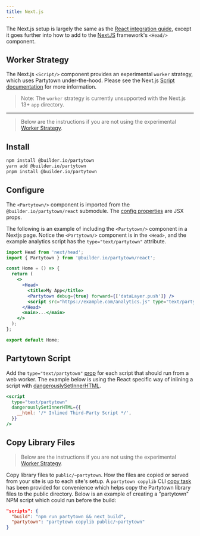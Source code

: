 ```yaml
---
title: Next.js
---
```


The Next.js setup is largely the same as the [React integration guide](/react), except it goes further into how to add to the [NextJS](https://nextjs.org/) framework's `<Head/>` component.

## Worker Strategy

The Next.js `<Script/>` component provides an experimental `worker` strategy, which uses Partytown under-the-hood. Please see the Next.js [Script documentation](https://nextjs.org/docs/api-reference/next/script#worker) for more information.

> Note: The `worker` strategy is currently unsupported with the Next.js 13+ `app` directory.

--- 
> Below are the instructions if you are not using the experimental [Worker Strategy](#worker-strategy).

## Install

```bash
npm install @builder.io/partytown
yarn add @builder.io/partytown
pnpm install @builder.io/partytown
```

## Configure

The `<Partytown/>` component is imported from the `@builder.io/partytown/react` submodule. The [config properties](/configuration) are JSX props.

The following is an example of including the `<Partytown/>` component in a Nextjs page. Notice the `<Partytown/>` component is in the `<Head>`, and the example analytics script has the `type="text/partytown"` attribute.

```jsx
import Head from 'next/head';
import { Partytown } from '@builder.io/partytown/react';

const Home = () => {
  return (
    <>
      <Head>
        <title>My App</title>
        <Partytown debug={true} forward={['dataLayer.push']} />
        <script src="https://example.com/analytics.js" type="text/partytown" />
      </Head>
      <main>...</main>
    </>
  );
};

export default Home;
```

## Partytown Script

Add the `type="text/partytown"` [prop](/partytown-scripts) for each script that should run from a web worker. The example below is using the React specific way of inlining a script with [dangerouslySetInnerHTML](https://reactjs.org/docs/dom-elements.html#dangerouslysetinnerhtml).

```jsx
<script
  type="text/partytown"
  dangerouslySetInnerHTML={{
    __html: '/* Inlined Third-Party Script */',
  }}
/>
```

## Copy Library Files

> Below are the instructions if you are not using the experimental [Worker Strategy](#worker-strategy).

Copy library files to `public/~partytown`. How the files are copied or served from your site is up to each site's setup. A `partytown copylib` CLI [copy task](/copy-library-files) has been provided for convenience which helps copy the Partytown library files to the public directory. Below is an example of creating a "partytown" NPM script which could run before the build:

```json
"scripts": {
  "build": "npm run partytown && next build",
  "partytown": "partytown copylib public/~partytown"
}
```
